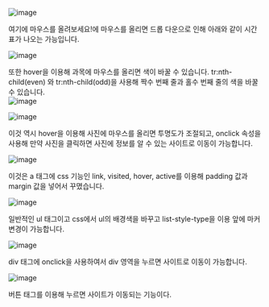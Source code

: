 ![image](https://user-images.githubusercontent.com/97486359/169640750-10f8894f-8ea7-4784-8b2b-25edc13d2ce3.png)

여기에 마우스를 올려보세요!에 마우스를 올리면 드롭 다운으로 인해 아래와 같이 시간표가 나오는 가능입니다.

![image](https://user-images.githubusercontent.com/97486359/169640754-5f8f774c-d226-4493-8b74-c0193b33c112.png)

또한 hover을 이용해 과목에 마우스를 올리면 색이 바꿀 수 있습니다.
tr:nth-child(even) 와 tr:nth-child(odd)을 사용해 짝수 번째 줄과 홀수 번째 줄의 색을 바꿀 수 있습니다. <br>
![image](https://user-images.githubusercontent.com/97486359/169641098-e3aaac1f-2363-4ff1-b943-b5e8d840472e.png)

![image](https://user-images.githubusercontent.com/97486359/169641104-8eea9e75-568f-491d-8847-6944313701ca.png)

이것 역시 hover을 이용해 사진에 마우스를 올리면 투명도가 조절되고, onclick 속성을 사용해 만약 사진을 클릭하면 사진에 정보를 알 수 있는 사이트로 이동이 가능합니다.

![image](https://user-images.githubusercontent.com/97486359/169641260-da31883d-8d63-4470-a33a-4685f57cae7f.png)

이것은 a 태그에 css 기능인 link, visited, hover, active를 이용해 padding 값과 margin 값을 넣어서 꾸몄습니다.

![image](https://user-images.githubusercontent.com/97486359/169641662-0428ba98-3574-411d-9166-6f3db78ee07b.png)

일반적인 ul 태그이고 css에서 ul의 배경색을 바꾸고 list-style-type을 이용 앞에 마커 변경이 가능합니다.

![image](https://user-images.githubusercontent.com/97486359/169642365-ed6b98d2-1eba-42a7-a5b8-5778cf452eca.png)

div 태그에 onclick을 사용하여서 div 영역을 누르면 사이트로 이동이 가능합니다.

![image](https://user-images.githubusercontent.com/97486359/169642552-11ba2f3f-3bdb-493c-910e-f4fd0ef8c92d.png)

버튼 태그를 이용해 누르면 사이트가 이동되는 기능이다.
